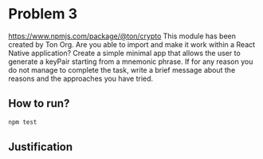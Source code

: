 # Problem 3

https://www.npmjs.com/package/@ton/crypto This module has been created by Ton Org. Are you able to import and make it work within a React Native application? Create a simple minimal app that allows the user to generate a keyPair starting from a mnemonic phrase. If for any reason you do not manage to complete the task, write a brief message about the reasons and the approaches you have tried.

## How to run?

```bash
npm test
```

## Justification
